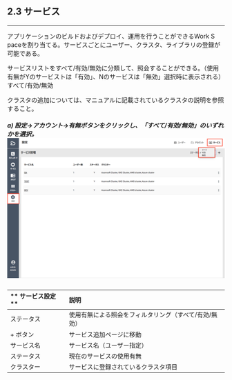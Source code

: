## 2.3 サービス

---

アプリケーションのビルドおよびデプロイ、運用を行うことができるWork S paceを割り当てる。サービスごとにユーザー、クラスタ、ライブラリの登録が可能である。

サービスリストをすべて/有効/無効に分類して、照会することができる。（使用有無がYのサービストは「有効」、Nのサービスは「無効」選択時に表示される）
すべて/有効/無効

クラスタの追加については、マニュアルに記載されているクラスタの説明を参照すること。

##### a\) 設定→アカウント→有無ボタンをクリックし、「すべて/有効/無効」のいずれかを選択。![](/assets/JP/2.5/2.3_1.png)

| ** サービス設定 ** | **説明** |
| :--- | :--- |
| ステータス | 使用有無による照会をフィルタリング（すべて/有効/無効） |
| + ボタン | サービス追加ページに移動 |
| サービス名 | サービス名（ユーザー指定） |
| ステータス | 現在のサービスの使用有無 |
| クラスター | サービスに登録されているクラスタ項目 |



